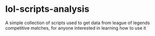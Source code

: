 # lol-scripts-analysis
A simple collection of scripts used to get data from league of legends competitive matches, for anyone interested in learning how to use it
